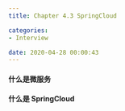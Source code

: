 ```yaml
---
title: Chapter 4.3 SpringCloud

categories:
- Interview

date: 2020-04-28 00:00:43
---
```

#### 什么是微服务
#### 什么是 SpringCloud
